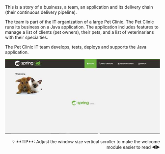 
This is a story of a business, a team, an application and its delivery chain (their continuous delivery pipeline).

The team is part of the IT organization of a large Pet Clinic. The Pet Clinic runs its business on a Java application. The application includes features to manage a list of clients (pet owners), their pets, and a list of veterinarians with their specialties.

The Pet Clinic IT team develops, tests, deploys and supports the Java application.

![Pet Clinic application](../../assets/yellow-belt-devops-dojo/welcome/petclinic.jpg)

<div style="text-align: right">💡 **TIP**: Adjust the window size vertical scroller to make the welcome module easier to read ◀▶</div>